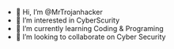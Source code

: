 - 👋 Hi, I’m @MrTrojanhacker
- 👀 I’m interested in CyberScurity
- 🌱 I’m currently learning Coding & Programing
- 💞️ I’m looking to collaborate on Cyber Security

<!---
MrTrojanhacker/MrTrojanhacker is a ✨ special ✨ repository because its `README.md` (this file) appears on your GitHub profile.
You can click the Preview link to take a look at your changes.
--->

